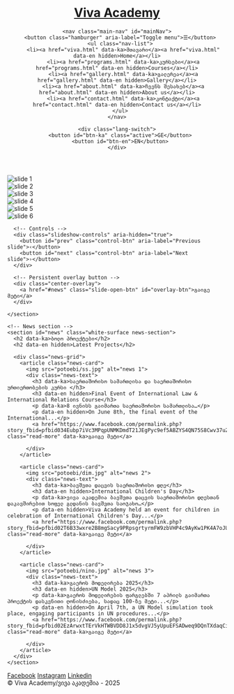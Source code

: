 <!doctype html>
<html lang="ka">
<head>
  <meta charset="utf-8" />
  <meta name="viewport" content="width=device-width, initial-scale=1" />
  <title>Viva Academy / ვივა აკადემია</title>

  <!-- Favicon / website icon -->
  <link rel="icon" href="potoebi/logo-png.png" type="image/png">

  <!-- Your CSS -->
  <link rel="stylesheet" href="academy.css">
</head>
<body>
  <header class="site-header">
    <div class="brand">
      <a class="brand-link" href="viva.html" aria-label="Viva Academy home">
        <h1 class="brand-title" data-ka>Viva Academy</h1>
        <h1 class="brand-title" data-en hidden>Viva Academy</h1>
      </a>
    </div>

    <nav class="main-nav" id="mainNav">
      <button class="hamburger" aria-label="Toggle menu">☰</button>
      <ul class="nav-list">
        <li><a href="viva.html" data-ka>მთავარი</a><a href="viva.html" data-en hidden>Home</a></li>
        <li><a href="programs.html" data-ka>კურსები</a><a href="programs.html" data-en hidden>Courses</a></li>
        <li><a href="gallery.html" data-ka>გალერეა</a><a href="gallery.html" data-en hidden>Gallery</a></li>
        <li><a href="about.html" data-ka>ჩვენს შესახებ</a><a href="about.html" data-en hidden>About us</a></li>
        <li><a href="contact.html" data-ka>კონტაქტი</a><a href="contact.html" data-en hidden>Contact us</a></li>
      </ul>
    </nav>

    <div class="lang-switch">
      <button id="btn-ka" class="active">GE</button>
      <button id="btn-en">EN</button>
    </div>
  </header>

  <main>
    <!-- Slideshow -->
    <section id="home" class="hero white-surface">
      <div class="slideshow" id="slideshow" role="region" aria-label="Main slideshow">
        <div class="slide active"><img src="potoebi/tata.jpg" alt="slide 1"></div>
        <div class="slide"><img src="potoebi/lukla.jpg" alt="slide 2"></div>
        <div class="slide"><img src="potoebi/imit.jpg" alt="slide 3"></div>
        <div class="slide"><img src="potoebi/davita.jpg" alt="slide 4"></div>
        <div class="slide"><img src="potoebi/doli.jpg" alt="slide 5"></div>
        <div class="slide"><img src="potoebi/lilu.jpg" alt="slide 6"></div>
      </div>

      <!-- Controls -->
      <div class="slideshow-controls" aria-hidden="true">
        <button id="prev" class="control-btn" aria-label="Previous slide">‹</button>
        <button id="next" class="control-btn" aria-label="Next slide">›</button>
      </div>

      <!-- Persistent overlay button -->
      <div class="center-overlay">
        <a href="#news" class="slide-open-btn" id="overlay-btn">გაიგე მეტი</a>
      </div>

    </section>

    <!-- News section -->
    <section id="news" class="white-surface news-section">
      <h2 data-ka>ბოლო პროექტები</h2>
      <h2 data-en hidden>Latest Projects</h2>

      <div class="news-grid">
        <article class="news-card">
          <img src="potoebi/ss.jpg" alt="news 1">
          <div class="news-text">
            <h3 data-ka>საერთაშორისო სამართლისა და საერთაშორისო ურთიერთობების კურსი </h3>
            <h3 data-en hidden>Final Event of International Law & International Relations Course</h3>
            <p data-ka>8 ივნისს გაიმართა საერთაშორისო სამართლისა…</p>
            <p data-en hidden>On June 8th, the final event of the International...</p>
            <a href="https://www.facebook.com/permalink.php?story_fbid=pfbid034Eubp7iVc3MPqpUNMKDmdT21JEgPyc9ef5ABZYS4QN75S8Cwv37uZAtsDwxseKt4l&id=61566989541450" class="read-more" data-ka>გაიგე მეტი</a>
            
          </div>
        </article>

        <article class="news-card">
          <img src="potoebi/dim.jpg" alt="news 2">
          <div class="news-text">
            <h3 data-ka>ბავშვთა დაცვის საერთაშორისო დღე</h3>
            <h3 data-en hidden>International Children's Day</h3>
            <p data-ka>ვივა აკადემია ბავშვთა დაცვის საერთაშორისო დღესთან დაკავშირებით სოფელ გლდანის ბავშვთა საოჯახო…</p>
            <p data-en hidden>Viva Academy held an event for children in celebration of International Children's Day...</p>
            <a href="https://www.facebook.com/permalink.php?story_fbid=pfbid02T6B33wxre2B8mgSacy9PRpsgrtyrmFW9zbVHP4c9AyKw1PK4A7oJUWSwHnRhFm1cl&id=61566989541450" class="read-more" data-ka>გაიგე მეტი</a>
          
          </div>
        </article>

        <article class="news-card">
          <img src="potoebi/nino.jpg" alt="news 3">
          <div class="news-text">
            <h3 data-ka>გაეროს მოდელირება 2025</h3>
            <h3 data-en hidden>UN Model 2025</h3>
            <p data-ka>გაეროს მოდელირების ფარგლებში 7 აპრილს გაიმართა პროექტის დასკვნითი ღონისძიება, სადაც 100-ზე მეტი...</p>
            <p data-en hidden>On April 7th, a UN Model simulation took place, engaging participants in UN procedures...</p>
            <a href="https://www.facebook.com/permalink.php?story_fbid=pfbid02EzArwxtTErVkHTWBVDD8J1x5dvgVJ5yUpuEFSADweq9DQnTXdaqCi24bzDS4nJPrl&id=61566989541450" class="read-more" data-ka>გაიგე მეტი</a>
            
          </div>
        </article>
      </div>
    </section>
  </main>

  <footer class="site-footer">
    <div class="socials">
      <a href="https://www.facebook.com/profile.php?id=61566989541450" target="_blank" rel="noopener">Facebook</a>
      <a href="https://www.instagram.com/academy.vivat/" target="_blank" rel="noopener">Instagram</a>
      <a href="https://www.linkedin.com/company/viva-academy-%E1%83%95%E1%83%98%E1%83%95%E1%83%90-%E1%83%90%E1%83%99%E1%83%90%E1%83%93%E1%83%94%E1%83%9B%E1%83%98%E1%83%90/?viewAsMember=true" target="_blank" rel="noopener">Linkedin</a>
    </div>
    <div class="legal">&copy; Viva Academy/ვივა აკადემია - 2025 <span id="year"></span></div>
  </footer>

  <script src="docendo.js"></script>
</body>
</html>

